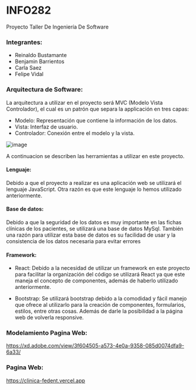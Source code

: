 # INFO282
Proyecto Taller De Ingeniería De Software
### Integrantes:
- Reinaldo Bustamante
- Benjamin Barrientos
- Carla Saez
- Felipe Vidal

### Arquitectura de Software:
La arquitectura a utilizar en el proyecto será MVC (Modelo Vista Controlador), el cual es un patrón que separa la applicación en tres capas:

- Modelo: Representación que contiene la información de los datos.
- Vista: Interfaz de usuario.
- Controlador: Conexión entre el modelo y la vista.

![image](https://user-images.githubusercontent.com/36490478/132144998-b56e3206-f0f7-49ab-abe0-99ccdca5f40f.png)

A continuacion se describen las herramientas a utilizar en este proyecto.
#### Lenguaje:
Debido a que el proyecto a realizar es una aplicación web se utilizará el lenguaje JavaScript. Otra razón es que este lenguaje lo hemos utilizado anteriormente.

#### Base de datos:
Debido a que la seguridad de los datos es muy importante en las fichas clínicas de los pacientes, se utilizará una base de datos MySql. También una razón para utilizar esta base de datos es su facilidad de usar y la consistencia de los datos necesaria para evitar errores 

#### Framework:
- React: Debido a la necesidad de utilizar un framework en este proyecto para facilitar la organización del código se utilizará React ya que este maneja el concepto de componentes, además de haberlo utilizado anteriormente.

- Bootstrap: Se utilizará bootstrap debido a la comodidad y fácil manejo que ofrece al utilizarlo para la creación de componentes, formularios, estilos, entre otras cosas. Además de darle la posibilidad a la página web de volverla responsive.

### Modelamiento Pagina Web:
https://xd.adobe.com/view/3f604505-a573-4e0a-9358-085d0074dfa9-6a33/

###  Pagina Web:
https://clinica-fedent.vercel.app
